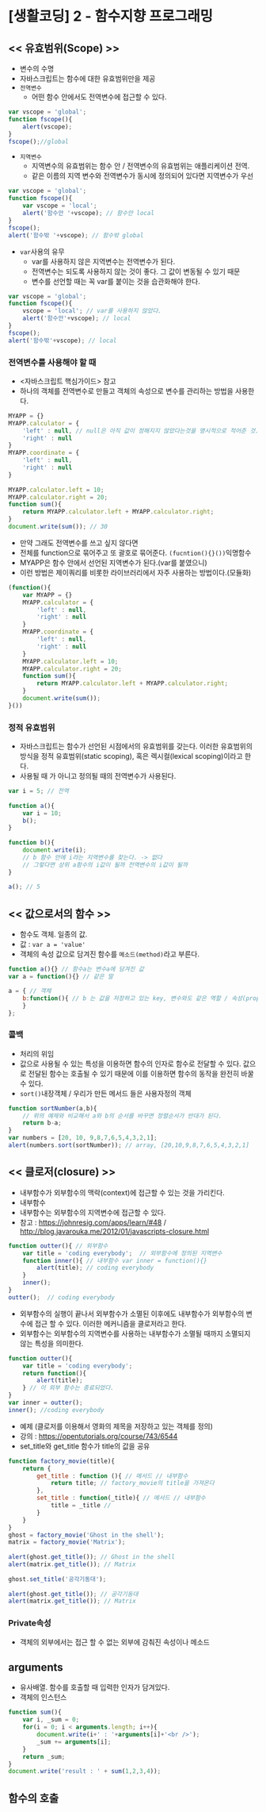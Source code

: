 [생활코딩] 2 - 함수지향 프로그래밍
========

## << 유효범위(Scope) >>
- 변수의 수명
- 자바스크립트는 함수에 대한 유효범위만을 제공
- `전역변수`
    - 어떤 함수 안에서도 전역변수에 접근할 수 있다.
```js
var vscope = 'global';
function fscope(){
    alert(vscope);
}
fscope();//global
```
- `지역변수`
    - 지역변수의 유효범위는 함수 안 / 전역변수의 유효범위는 애플리케이션 전역.
    - 같은 이름의 지역 변수와 전역변수가 동시에 정의되어 있다면 지역변수가 우선
```js
var vscope = 'global';
function fscope(){
    var vscope = 'local';
    alert('함수안 '+vscope); // 함수안 local
}
fscope();
alert('함수밖 '+vscope); // 함수밖 global
```
- `var`사용의 유무
    - var를 사용하지 않은 지역변수는 전역변수가 된다.
    - 전역변수는 되도록 사용하지 않는 것이 좋다. 그 값이 변동될 수 있기 때문
    - 변수를 선언할 때는 꼭 var를 붙이는 것을 습관화해야 한다.
```js
var vscope = 'global';
function fscope(){ 
    vscope = 'local'; // var를 사용하지 않았다.
    alert('함수안'+vscope); // local
}
fscope();
alert('함수밖'+vscope); // local
```

### 전역변수를 사용해야 할 때
- <자바스크립트 핵심가이드> 참고
- 하나의 객체를 전역변수로 만들고 객체의 속성으로 변수를 관리하는 방법을 사용한다.
```js
MYAPP = {}
MYAPP.calculator = {
    'left' : null, // null은 아직 값이 정해지지 않았다는것을 명시적으로 적어준 것.
    'right' : null
}
MYAPP.coordinate = {
    'left' : null,
    'right' : null
}
 
MYAPP.calculator.left = 10;
MYAPP.calculator.right = 20;
function sum(){
    return MYAPP.calculator.left + MYAPP.calculator.right;
}
document.write(sum()); // 30
```
- 만약 그래도 전역변수를 쓰고 싶지 않다면
- 전체를 function으로 묶어주고 또 괄호로 묶어준다. `(fucntion(){}())`익명함수
- MYAPP은 함수 안에서 선언된 지역변수가 된다.(var를 붙였으니)
- 이런 방법은 제이쿼리를 비롯한 라이브러리에서 자주 사용하는 방법이다.(모듈화)
```js
(function(){
    var MYAPP = {}
    MYAPP.calculator = {
        'left' : null,
        'right' : null
    }
    MYAPP.coordinate = {
        'left' : null,
        'right' : null
    }
    MYAPP.calculator.left = 10;
    MYAPP.calculator.right = 20;
    function sum(){
        return MYAPP.calculator.left + MYAPP.calculator.right;
    }
    document.write(sum());
}())
```

### 정적 유효범위
- 자바스크립트는 함수가 선언된 시점에서의 유효범위를 갖는다. 이러한 유효범위의 방식을 정적 유효범위(static scoping), 혹은 렉시컬(lexical scoping)이라고 한다.
- 사용될 때 가 아니고 정의될 때의 전역변수가 사용된다.
```js
var i = 5; // 전역
 
function a(){
    var i = 10;
    b();
}
 
function b(){
    document.write(i); 
    // b 함수 안에 i라는 지역변수를 찾는다. -> 없다
    // 그렇다면 상위 a함수의 i값이 될까 전역변수의 i값이 될까
}
 
a(); // 5
```

## << 값으로서의 함수 >>
- 함수도 객체. 일종의 값.
- 값 : `var a = 'value'`
- 객체의 속성 값으로 담겨진 함수를 `메소드(method)`라고 부른다.
```js
function a(){} // 함수a는 변수a에 담겨진 값
var a = function(){} // 같은 말

a = { // 객체
    b:function(){ // b 는 값을 저장하고 있는 key, 변수와도 같은 역할 / 속성(property)
    }
};
```
### 콜백
- 처리의 위임
- 값으로 사용될 수 있는 특성을 이용하면 함수의 인자로 함수로 전달할 수 있다. 값으로 전달된 함수는 호출될 수 있기 때문에 이를 이용하면 함수의 동작을 완전히 바꿀 수 있다.
- `sort()`내장객체 / 우리가 만든 메서드 들은 사용자정의 객체
```js
function sortNumber(a,b){
    // 위의 예제와 비교해서 a와 b의 순서를 바꾸면 정렬순서가 반대가 된다.
    return b-a;
}
var numbers = [20, 10, 9,8,7,6,5,4,3,2,1];
alert(numbers.sort(sortNumber)); // array, [20,10,9,8,7,6,5,4,3,2,1]
```


## << 클로저(closure) >>
- 내부함수가 외부함수의 맥락(context)에 접근할 수 있는 것을 가리킨다.
- 내부함수 
- 내부함수는 외부함수의 지역변수에 접근할 수 있다.
- 참고 : <https://johnresig.com/apps/learn/#48> / <http://blog.javarouka.me/2012/01/javascripts-closure.html>
```js
function outter(){ // 외부함수
    var title = 'coding everybody';  // 외부함수에 정의된 지역변수
    function inner(){ // 내부함수 var inner = function(){}     
        alert(title); // coding everybody
    }
    inner();
}
outter();  // coding everybody
```
- 외부함수의 실행이 끝나서 외부함수가 소멸된 이후에도 내부함수가 외부함수의 변수에 접근 할 수 있다. 이러한 메커니즘을 클로저라고 한다.
- 외부함수는 외부함수의 지역변수를 사용하는 내부함수가 소멸될 때까지 소멸되지 않는 특성을 의미한다.
```js
function outter(){
    var title = 'coding everybody';  
    return function(){        
        alert(title);
    } // 이 외부 함수는 종료되었다.
}
var inner = outter();
inner(); //coding everybody
```
- 예제 (클로저를 이용해서 영화의 제목을 저장하고 있는 객체를 정의)
- 강의 : <https://opentutorials.org/course/743/6544>
- set_title와 get_title 함수가 title의 값을 공유
```js
function factory_movie(title){
    return {
        get_title : function (){ // 메서드 // 내부함수
            return title; // factory_movie의 title을 가져온다
        },
        set_title : function(_title){ // 메서드 // 내부함수
            title = _title // 
        }
    }
}
ghost = factory_movie('Ghost in the shell'); 
matrix = factory_movie('Matrix');
 
alert(ghost.get_title()); // Ghost in the shell
alert(matrix.get_title()); // Matrix
 
ghost.set_title('공각기동대');
 
alert(ghost.get_title()); // 공각기동대
alert(matrix.get_title()); // Matrix
```
### Private속성
- 객체의 외부에서는 접근 할 수 없는 외부에 감춰진 속성이나 메소드

## arguments
- 유사배열. 함수를 호출할 때 입력한 인자가 담겨있다.
- 객체의 인스턴스
```js
function sum(){
    var i, _sum = 0;    
    for(i = 0; i < arguments.length; i++){
        document.write(i+' : '+arguments[i]+'<br />');
        _sum += arguments[i];
    }   
    return _sum;
}
document.write('result : ' + sum(1,2,3,4));
```
## 함수의 호출